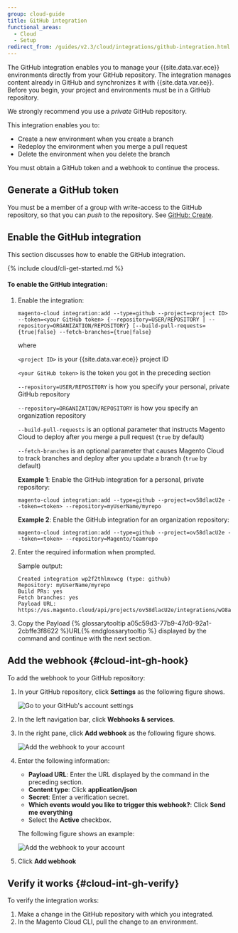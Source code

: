 ```yaml
---
group: cloud-guide
title: GitHub integration
functional_areas:
  - Cloud
  - Setup
redirect_from: /guides/v2.3/cloud/integrations/github-integration.html
---
```


The GitHub integration enables you to manage your {{site.data.var.ece}} environments directly from your GitHub repository. The integration manages content already in GitHub and synchronizes it with {{site.data.var.ee}}. Before you begin, your project and environments must be in a GitHub repository.

We strongly recommend you use a _private_ GitHub repository.

This integration enables you to:

* Create a new environment when you create a branch
* Redeploy the environment when you merge a pull request
* Delete the environment when you delete the branch

You must obtain a GitHub token and a webhook to continue the process.

## Generate a GitHub token

You must be a member of a group with write-access to the GitHub repository, so that you can _push_ to the repository. See [GitHub: Create](https://help.github.com/articles/creating-a-personal-access-token-for-the-command-line/).

## Enable the GitHub integration

This section discusses how to enable the GitHub integration.

{% include cloud/cli-get-started.md %}

#### To enable the GitHub integration:

1. Enable the integration:

   ```
   magento-cloud integration:add --type=github --project=<project ID> --token=<your GitHub token> {--repository=USER/REPOSITORY | --repository=ORGANIZATION/REPOSITORY} [--build-pull-requests={true|false} --fetch-branches={true|false}
   ```

   where

   `<project ID>` is your {{site.data.var.ece}} project ID

   `<your GitHub token>` is the token you got in the preceding section

   `--repository=USER/REPOSITORY` is how you specify your personal, private GitHub repository

   `--repository=ORGANIZATION/REPOSITORY` is how you specify an organization repository

   `--build-pull-requests` is an optional parameter that instructs Magento Cloud to deploy after you merge a pull request (`true` by default)

   `--fetch-branches` is an optional parameter that causes Magento Cloud to track branches and deploy after you update a branch (`true` by default)

   **Example 1**: Enable the GitHub integration for a personal, private repository:

   ```
   magento-cloud integration:add --type=github --project=ov58dlacU2e --token=<token> --repository=myUserName/myrepo
   ```

   **Example 2**: Enable the GitHub integration for an organization repository:

   ```
   magento-cloud integration:add --type=github --project=ov58dlacU2e --token=<token> --repository=Magento/teamrepo
   ```

2. Enter the required information when prompted.

   Sample output:

   ```
   Created integration wp2f2thlmxwcg (type: github)
   Repository: myUserName/myrepo
   Build PRs: yes
   Fetch branches: yes
   Payload URL: https://us.magento.cloud/api/projects/ov58dlacU2e/integrations/wO8a0eoamxwcg/hook
   ```

3. Copy the Payload {% glossarytooltip a05c59d3-77b9-47d0-92a1-2cbffe3f8622 %}URL{% endglossarytooltip %} displayed by the command and continue with the next section.

## Add the webhook {#cloud-int-gh-hook}

To add the webhook to your GitHub repository:

1. In your GitHub repository, click **Settings** as the following figure shows.

   ![Go to your GitHub's account settings]({{site.baseurl}}/static/images/cloud_github-acct-settings.png)

2. In the left navigation bar, click **Webhooks & services**.
3. In the right pane, click **Add webhook** as the following figure shows.

   ![Add the webhook to your account]({{site.baseurl}}/static/images/cloud_github-acct-webhook.png)

4. Enter the following information:

   * **Payload URL**: Enter the URL displayed by the command in the preceding section.
   * **Content type**: Click **application/json**
   * **Secret**: Enter a verification secret.
   * **Which events would you like to trigger this webhook?**: Click **Send me everything**
   * Select the **Active** checkbox.

   The following figure shows an example:

   ![Add the webhook to your account]({{site.baseurl}}/static/images/cloud_github-acct-webhook2.png)

5. Click **Add webhook**

## Verify it works {#cloud-int-gh-verify}

To verify the integration works:

1. Make a change in the GitHub repository with which you integrated.
2. In the Magento Cloud CLI, pull the change to an environment.

